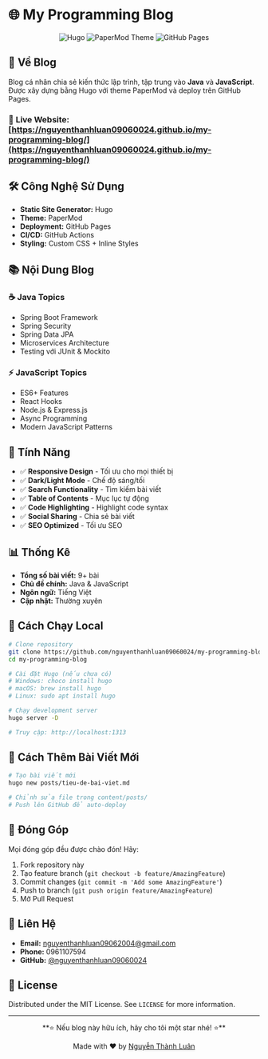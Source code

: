 # 🌐 My Programming Blog

<div align="center">
  <img src="https://img.shields.io/badge/Hugo-FF4088?style=for-the-badge&logo=hugo&logoColor=white" alt="Hugo" />
  <img src="https://img.shields.io/badge/PaperMod-Theme-FF6B6B?style=for-the-badge" alt="PaperMod Theme" />
  <img src="https://img.shields.io/badge/GitHub%20Pages-222222?style=for-the-badge&logo=github&logoColor=white" alt="GitHub Pages" />
</div>

## 📖 Về Blog

Blog cá nhân chia sẻ kiến thức lập trình, tập trung vào **Java** và **JavaScript**. Được xây dựng bằng Hugo với theme PaperMod và deploy trên GitHub Pages.

### 🚀 **Live Website:** [https://nguyenthanhluan09060024.github.io/my-programming-blog/](https://nguyenthanhluan09060024.github.io/my-programming-blog/)

## 🛠️ Công Nghệ Sử Dụng

- **Static Site Generator:** Hugo
- **Theme:** PaperMod
- **Deployment:** GitHub Pages
- **CI/CD:** GitHub Actions
- **Styling:** Custom CSS + Inline Styles

## 📚 Nội Dung Blog

### ☕ Java Topics
- Spring Boot Framework
- Spring Security
- Spring Data JPA
- Microservices Architecture
- Testing với JUnit & Mockito

### ⚡ JavaScript Topics
- ES6+ Features
- React Hooks
- Node.js & Express.js
- Async Programming
- Modern JavaScript Patterns

## 🎨 Tính Năng

- ✅ **Responsive Design** - Tối ưu cho mọi thiết bị
- ✅ **Dark/Light Mode** - Chế độ sáng/tối
- ✅ **Search Functionality** - Tìm kiếm bài viết
- ✅ **Table of Contents** - Mục lục tự động
- ✅ **Code Highlighting** - Highlight code syntax
- ✅ **Social Sharing** - Chia sẻ bài viết
- ✅ **SEO Optimized** - Tối ưu SEO

## 📊 Thống Kê

- **Tổng số bài viết:** 9+ bài
- **Chủ đề chính:** Java & JavaScript
- **Ngôn ngữ:** Tiếng Việt
- **Cập nhật:** Thường xuyên

## 🚀 Cách Chạy Local

```bash
# Clone repository
git clone https://github.com/nguyenthanhluan09060024/my-programming-blog.git
cd my-programming-blog

# Cài đặt Hugo (nếu chưa có)
# Windows: choco install hugo
# macOS: brew install hugo
# Linux: sudo apt install hugo

# Chạy development server
hugo server -D

# Truy cập: http://localhost:1313
```

## 📝 Cách Thêm Bài Viết Mới

```bash
# Tạo bài viết mới
hugo new posts/tieu-de-bai-viet.md

# Chỉnh sửa file trong content/posts/
# Push lên GitHub để auto-deploy
```

## 🤝 Đóng Góp

Mọi đóng góp đều được chào đón! Hãy:

1. Fork repository này
2. Tạo feature branch (`git checkout -b feature/AmazingFeature`)
3. Commit changes (`git commit -m 'Add some AmazingFeature'`)
4. Push to branch (`git push origin feature/AmazingFeature`)
5. Mở Pull Request

## 📧 Liên Hệ

- **Email:** nguyenthanhluan09062004@gmail.com
- **Phone:** 0961107594
- **GitHub:** [@nguyenthanhluan09060024](https://github.com/nguyenthanhluan09060024)

## 📄 License

Distributed under the MIT License. See `LICENSE` for more information.

---

<div align="center">
  **⭐ Nếu blog này hữu ích, hãy cho tôi một star nhé! ⭐**
  
  Made with ❤️ by [Nguyễn Thành Luân](https://github.com/nguyenthanhluan09060024)
</div>
